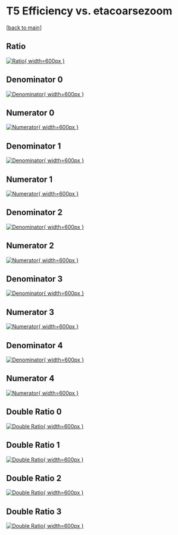 # T5 Efficiency vs. etacoarsezoom

[[back to main](./)]



## Ratio

[![Ratio](../mtv/var/T5_vtr_13_0_eff_etacoarsezoom.png){ width=600px }](../mtv/var/T5_vtr_13_0_eff_etacoarsezoom.pdf)

## Denominator 0

[![Denominator](../mtv/den/T5_vtr_13_0_eff_etacoarsezoom_den0.png){ width=600px }](../mtv/den/T5_vtr_13_0_eff_etacoarsezoom_den0.pdf)

## Numerator 0

[![Numerator](../mtv/num/T5_vtr_13_0_eff_etacoarsezoom_num0.png){ width=600px }](../mtv/num/T5_vtr_13_0_eff_etacoarsezoom_num0.pdf)

## Denominator 1

[![Denominator](../mtv/den/T5_vtr_13_0_eff_etacoarsezoom_den1.png){ width=600px }](../mtv/den/T5_vtr_13_0_eff_etacoarsezoom_den1.pdf)

## Numerator 1

[![Numerator](../mtv/num/T5_vtr_13_0_eff_etacoarsezoom_num1.png){ width=600px }](../mtv/num/T5_vtr_13_0_eff_etacoarsezoom_num1.pdf)

## Denominator 2

[![Denominator](../mtv/den/T5_vtr_13_0_eff_etacoarsezoom_den2.png){ width=600px }](../mtv/den/T5_vtr_13_0_eff_etacoarsezoom_den2.pdf)

## Numerator 2

[![Numerator](../mtv/num/T5_vtr_13_0_eff_etacoarsezoom_num2.png){ width=600px }](../mtv/num/T5_vtr_13_0_eff_etacoarsezoom_num2.pdf)

## Denominator 3

[![Denominator](../mtv/den/T5_vtr_13_0_eff_etacoarsezoom_den3.png){ width=600px }](../mtv/den/T5_vtr_13_0_eff_etacoarsezoom_den3.pdf)

## Numerator 3

[![Numerator](../mtv/num/T5_vtr_13_0_eff_etacoarsezoom_num3.png){ width=600px }](../mtv/num/T5_vtr_13_0_eff_etacoarsezoom_num3.pdf)

## Denominator 4

[![Denominator](../mtv/den/T5_vtr_13_0_eff_etacoarsezoom_den4.png){ width=600px }](../mtv/den/T5_vtr_13_0_eff_etacoarsezoom_den4.pdf)

## Numerator 4

[![Numerator](../mtv/num/T5_vtr_13_0_eff_etacoarsezoom_num4.png){ width=600px }](../mtv/num/T5_vtr_13_0_eff_etacoarsezoom_num4.pdf)

## Double Ratio 0

[![Double Ratio](../mtv/ratio/T5_vtr_13_0_eff_etacoarsezoom_ratio0.png){ width=600px }](../mtv/ratio/T5_vtr_13_0_eff_etacoarsezoom_ratio0.pdf)

## Double Ratio 1

[![Double Ratio](../mtv/ratio/T5_vtr_13_0_eff_etacoarsezoom_ratio1.png){ width=600px }](../mtv/ratio/T5_vtr_13_0_eff_etacoarsezoom_ratio1.pdf)

## Double Ratio 2

[![Double Ratio](../mtv/ratio/T5_vtr_13_0_eff_etacoarsezoom_ratio2.png){ width=600px }](../mtv/ratio/T5_vtr_13_0_eff_etacoarsezoom_ratio2.pdf)

## Double Ratio 3

[![Double Ratio](../mtv/ratio/T5_vtr_13_0_eff_etacoarsezoom_ratio3.png){ width=600px }](../mtv/ratio/T5_vtr_13_0_eff_etacoarsezoom_ratio3.pdf)

